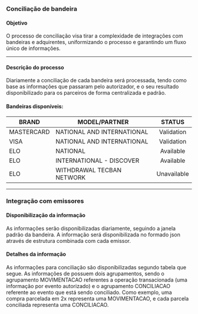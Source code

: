 ### Conciliação de bandeira
#### Objetivo
O processo de conciliação visa tirar a complexidade de integrações com bandeiras e adquirentes,
uniformizando o processo e garantindo um fluxo único de informações. 

---
#### Descrição do processo
Diariamente a conciliação de cada bandeira será processada, tendo como base as informações que
passaram pelo autorizador, e o seu resultado disponibilizado para os parceiros de forma centralizada e
padrão.

#### Bandeiras disponíveis:


| BRAND      | MODEL/PARTNER              |    STATUS   |
|------------|----------------------------|:-----------:|
| MASTERCARD | NATIONAL AND INTERNATIONAL |  Validation |
| VISA       | NATIONAL AND INTERNATIONAL |  Validation |
| ELO        | NATIONAL                   |  Available  |
| ELO        | INTERNATIONAL - DISCOVER   |  Available  |
| ELO        | WITHDRAWAL TECBAN NETWORK  | Unavailable |

---
### Integração com emissores
#### Disponibilização da informação

As informações serão disponibilizadas diariamente, seguindo a janela padrão da bandeira. A informação
será disponibilizada no formado json através de estrutura combinada com cada emissor. 

#### Detalhes da informação

As informações para conciliação são disponibilizadas segundo tabela que segue. As informações de
possuem dois agrupamentos, sendo o agrupamento MOVIMENTACAO referentes a operação transacionada 
(uma informação por evento autorizado) e o agrupamento CONCILIACAO referente ao evento que está
sendo conciliado.
Como exemplo, uma compra parcelada em 2x representa uma MOVIMENTACAO, e cada parcela
conciliada representa uma CONCILIACAO. 

